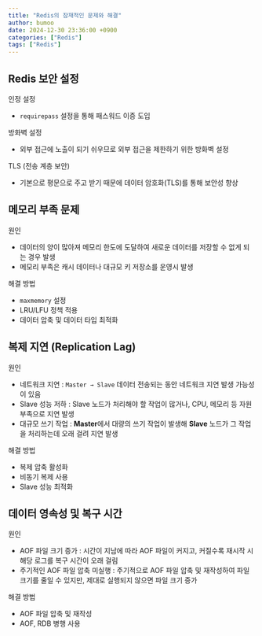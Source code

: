 ```yaml
---
title: "Redis의 잠재적인 문제와 해결"
author: bumoo
date: 2024-12-30 23:36:00 +0900
categories: ["Redis"]
tags: ["Redis"]
---
```


## Redis 보안 설정
인정 설정
- `requirepass` 설정을 통해 패스워드 이증 도입

방화벽 설정
- 외부 접근에 노출이 되기 쉬우므로 외부 접근을 제한하기 위한 방화벽 설정

TLS (전송 계층 보안)
- 기본으로 평문으로 주고 받기 때문에 데이터 암호화(TLS)를 통해 보안성 향상


## 메모리 부족 문제
원인
- 데이터의 양이 많아져 메모리 한도에 도달하여 새로운 데이터를 저장할 수 없게 되는 경우 발생
- 메모리 부족은 캐시 데이터나 대규모 키 저장소를 운영시 발생

해결 방법
- `maxmemory` 설정
- LRU/LFU 정책 적용
- 데이터 압축 및 데이터 타입 최적화

## 복제 지연 (Replication Lag)
원인
- 네트워크 지연 : `Master → Slave` 데이터 전송되는 동안 네트워크 지연 발생 가능성이 있음 
- Slave 성능 저하 : Slave 노드가 처리해야 할 작업이 많거나, CPU, 메모리 등 자원 부족으로 지연 발생
- 대규모 쓰기 작업 : **Master**에서 대량의 쓰기 작업이 발생해 **Slave** 노드가 그 작업을 처리하는데 오래 걸려 지연 발생

해결 방법
- 복제 압축 활성화
- 비동기 복제 사용
- Slave 성능 최적화

## 데이터 영속성 및 복구 시간
원인
- AOF 파일 크기 증가 : 시간이 지남에 따라 AOF 파일이 커지고, 커질수록 재시작 시 해당 로그를 복구 시간이 오래 걸림
- 주기적인 AOF 파일 압축 미실행 : 주기적으로 AOF 파일 압축 및 재작성하여 파일 크기를 줄일 수 있지만, 제대로 실행되지 않으면 파일 크기 증가

해결 방법
- AOF 파일 압축 및 재작성
- AOF, RDB 병행 사용
